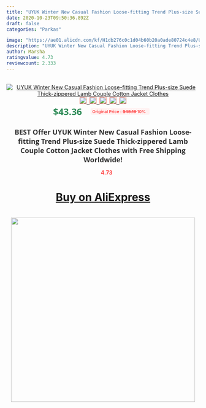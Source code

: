 ```yaml
---
title: "UYUK Winter New Casual Fashion Loose-fitting Trend Plus-size Suede Thick-zippered Lamb Couple Cotton Jacket Clothes"
date: 2020-10-23T09:50:36.892Z
draft: false
categories: "Parkas"

image: "https://ae01.alicdn.com/kf/H1db276c0c1d04b60b20a0ade80724c4e8/UYUK-Winter-New-Casual-Fashion-Loose-fitting-Trend-Plus-size-Suede-Thick-zippered-Lamb-Couple-Cotton.jpg"
description: "UYUK Winter New Casual Fashion Loose-fitting Trend Plus-size Suede Thick-zippered Lamb Couple Cotton Jacket Clothes"
author: Marsha
ratingvalue: 4.73
reviewcount: 2.333
---
```

<br>
<div style="text-align: center;">
<a href="https://s.click.aliexpress.com/e/_AZU2HJ" target="_blank" rel="nofollow noopener noreferrer"><img alt="UYUK Winter New Casual Fashion Loose-fitting Trend Plus-size Suede Thick-zippered Lamb Couple Cotton Jacket Clothes" class="magnifier-image" src="https://ae01.alicdn.com/kf/H1db276c0c1d04b60b20a0ade80724c4e8/UYUK-Winter-New-Casual-Fashion-Loose-fitting-Trend-Plus-size-Suede-Thick-zippered-Lamb-Couple-Cotton.jpg_640x640.jpg">
<br>
<img style="border:1px solid salmon" src="https://ae01.alicdn.com/kf/H1db276c0c1d04b60b20a0ade80724c4e8/UYUK-Winter-New-Casual-Fashion-Loose-fitting-Trend-Plus-size-Suede-Thick-zippered-Lamb-Couple-Cotton.jpg_120x120.jpg">&nbsp;&nbsp;<img style="border:1px solid salmon" src="https://ae01.alicdn.com/kf/H3a17ee9beb774846a0e5e9bb111cac2e9/UYUK-Winter-New-Casual-Fashion-Loose-fitting-Trend-Plus-size-Suede-Thick-zippered-Lamb-Couple-Cotton.jpg_120x120.jpg">&nbsp;&nbsp;<img style="border:1px solid salmon" src="https://ae01.alicdn.com/kf/Hf107cf9efa26429e8fbef2953df5617eE/UYUK-Winter-New-Casual-Fashion-Loose-fitting-Trend-Plus-size-Suede-Thick-zippered-Lamb-Couple-Cotton.jpg_120x120.jpg">&nbsp;&nbsp;<img style="border:1px solid salmon" src="https://ae01.alicdn.com/kf/H7d3968ba9f4f4168ab7043c47d61c2861/UYUK-Winter-New-Casual-Fashion-Loose-fitting-Trend-Plus-size-Suede-Thick-zippered-Lamb-Couple-Cotton.jpg_120x120.jpg">&nbsp;&nbsp;<img style="border:1px solid salmon" src="https://ae01.alicdn.com/kf/H61754a590be04c098766ee7989217d1ca/UYUK-Winter-New-Casual-Fashion-Loose-fitting-Trend-Plus-size-Suede-Thick-zippered-Lamb-Couple-Cotton.jpg_120x120.jpg"></a></div><br0>
<div style="text-align: center;"><span style="background-color: white; border: 0px; box-sizing: border-box; color: seagreen; display: inline-block; font-family: &quot;open sans&quot; , &quot;arial&quot; , &quot;helvetica&quot; , sans-serif , &quot;heiti&quot;; font-size: 24px; font-stretch: inherit; font-weight: 700; line-height: inherit; margin: 0px 10px 0px 0px; padding: 0px; vertical-align: middle;">$43.36 </span>
<span style="background: rgb(255 , 241 , 241); border-radius: 3px; border: 0px; box-sizing: border-box; color: #ff4747; display: inline-block; font-family: inherit; font-size: 12px; font-stretch: inherit; font-style: inherit; font-variant: inherit; font-weight: 600; line-height: inherit; margin: 0px; padding: 2px 5px; transform: scale(0.9); vertical-align: middle;">Original Price : <b style="text-decoration: line-through;">$48.18 </b> 10%&nbsp;&nbsp;</span></div>
<h1 style="color: #333333; display: inline-block; font-family: &quot;open sans&quot; , &quot;arial&quot; , &quot;helvetica&quot; , sans-serif , &quot;heiti&quot;; font-size: 18px; font-stretch: inherit; font-weight: 700; text-align: center;">BEST Offer UYUK Winter New Casual Fashion Loose-fitting Trend Plus-size Suede Thick-zippered Lamb Couple Cotton Jacket Clothes with Free Shipping Worldwide!</h1>
<div style="color: #ff4747; text-align: center;">
<img src="https://4.bp.blogspot.com/-M0ZcTcb-5uY/XleCXlxnR4I/AAAAAAAAAEc/OrjgMkXV1oMQFaCRZj5HQwOCBcu3w1FegCPcBGAYYCw/s1600/star.png" style="height: 15px;">&nbsp;<b>4.73</b></div>
<div class="button_cont" align="center"><a class="buynow_a" href="https://s.click.aliexpress.com/e/_AZU2HJ" target="_blank" rel="nofollow noopener noreferrer"><H1>Buy on AliExpress</H1></a></div><br>
<div class="separator" style="clear: both; text-align: center;">
<img src="https://lh3.googleusercontent.com/-pTy5HemUv9M/XlePHvY0dAI/AAAAAAAAAE4/0nX5iRUoIWY8eMW9Dpxeirr157OZliDIgCLcBGAsYHQ/s1600/badge.gif" width="480">
</div>
